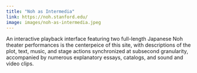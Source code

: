 ```yaml
---
title: "Noh as Intermedia"
link: https://noh.stanford.edu/
image: images/noh-as-intermedia.jpeg
---
```

An interactive playback interface featuring two full-length Japanese Noh theater performances is the centerpeice of this site, with descriptions of the plot, text, music, and stage actions synchronized at subsecond granularity, accompanied by numerous explanatory essays, catalogs, and sound and video clips.
